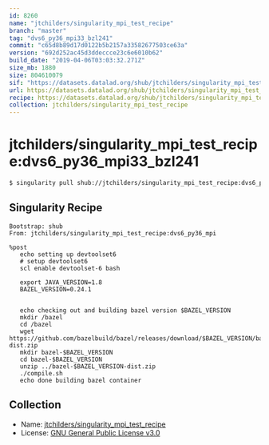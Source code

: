 ```yaml
---
id: 8260
name: "jtchilders/singularity_mpi_test_recipe"
branch: "master"
tag: "dvs6_py36_mpi33_bzl241"
commit: "c65d8b89d17d0122b5b2157a33582677503ce63a"
version: "692d252ac45d3ddeccce23c6e6010b62"
build_date: "2019-04-06T03:03:32.271Z"
size_mb: 1880
size: 804610079
sif: "https://datasets.datalad.org/shub/jtchilders/singularity_mpi_test_recipe/dvs6_py36_mpi33_bzl241/2019-04-06-c65d8b89-692d252a/692d252ac45d3ddeccce23c6e6010b62.simg"
url: https://datasets.datalad.org/shub/jtchilders/singularity_mpi_test_recipe/dvs6_py36_mpi33_bzl241/2019-04-06-c65d8b89-692d252a/
recipe: https://datasets.datalad.org/shub/jtchilders/singularity_mpi_test_recipe/dvs6_py36_mpi33_bzl241/2019-04-06-c65d8b89-692d252a/Singularity
collection: jtchilders/singularity_mpi_test_recipe
---
```


# jtchilders/singularity_mpi_test_recipe:dvs6_py36_mpi33_bzl241

```bash
$ singularity pull shub://jtchilders/singularity_mpi_test_recipe:dvs6_py36_mpi33_bzl241
```

## Singularity Recipe

```singularity
Bootstrap: shub
From: jtchilders/singularity_mpi_test_recipe:dvs6_py36_mpi

%post
   echo setting up devtoolset6
   # setup devtoolset6
   scl enable devtoolset-6 bash
   
   export JAVA_VERSION=1.8
   BAZEL_VERSION=0.24.1


   echo checking out and building bazel version $BAZEL_VERSION
   mkdir /bazel
   cd /bazel
   wget https://github.com/bazelbuild/bazel/releases/download/$BAZEL_VERSION/bazel-$BAZEL_VERSION-dist.zip
   mkdir bazel-$BAZEL_VERSION
   cd bazel-$BAZEL_VERSION
   unzip ../bazel-$BAZEL_VERSION-dist.zip
   ./compile.sh
   echo done building bazel container
```

## Collection

 - Name: [jtchilders/singularity_mpi_test_recipe](https://github.com/jtchilders/singularity_mpi_test_recipe)
 - License: [GNU General Public License v3.0](https://api.github.com/licenses/gpl-3.0)

